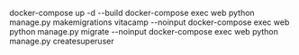 docker-compose up -d --build
docker-compose exec web python manage.py makemigrations vitacamp --noinput
docker-compose exec web python manage.py migrate --noinput
docker-compose exec web python manage.py createsuperuser